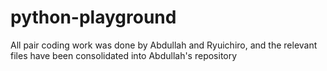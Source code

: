# python-playground

All pair coding work was done by Abdullah and Ryuichiro, and the relevant files have been consolidated into Abdullah's repository
